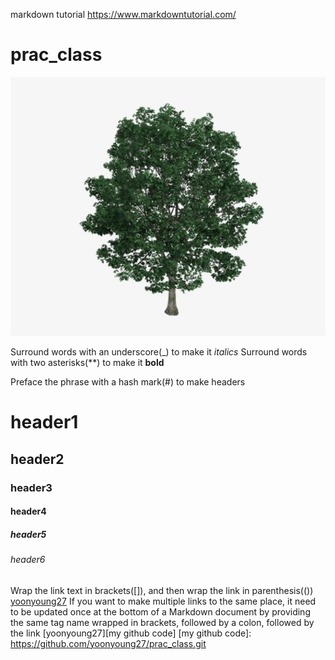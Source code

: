 markdown tutorial
https://www.markdowntutorial.com/

# prac_class
![tree](imgs/Tree.jpg)

Surround words with an underscore(_) to make it _italics_
Surround words with two asterisks(**) to make it __bold__

Preface the phrase with a hash mark(#) to make headers
# header1
## header2
### header3
#### header4
##### header5
###### header6

Wrap the link text in brackets([]), and then wrap the link in parenthesis(())  
[yoonyoung27](https://github.com/yoonyoung27/prac_class.git)
If you want to make multiple links to the same place, it need to be updated once at the bottom of a Markdown document by providing the same tag name wrapped in brackets, followed by a colon, followed by the link
[yoonyoung27][my github code]
[my github code]: https://github.com/yoonyoung27/prac_class.git

